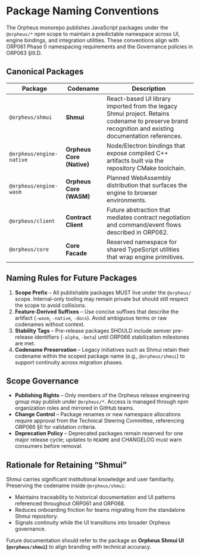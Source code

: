 # Package Naming Conventions

The Orpheus monorepo publishes JavaScript packages under the `@orpheus/*` npm scope to maintain a predictable namespace across
UI, engine bindings, and integration utilities. These conventions align with ORP061 Phase 0 namespacing requirements and the
Governance policies in ORP063 §III.D.

## Canonical Packages

| Package | Codename | Description |
| --- | --- | --- |
| `@orpheus/shmui` | **Shmui** | React-based UI library imported from the legacy Shmui project. Retains codename to preserve brand recognition and existing documentation references. |
| `@orpheus/engine-native` | **Orpheus Core (Native)** | Node/Electron bindings that expose compiled C++ artifacts built via the repository CMake toolchain. |
| `@orpheus/engine-wasm` | **Orpheus Core (WASM)** | Planned WebAssembly distribution that surfaces the engine to browser environments. |
| `@orpheus/client` | **Contract Client** | Future abstraction that mediates contract negotiation and command/event flows described in ORP062. |
| `@orpheus/core` | **Core Facade** | Reserved namespace for shared TypeScript utilities that wrap engine primitives. |

## Naming Rules for Future Packages

1. **Scope Prefix** – All publishable packages MUST live under the `@orpheus/` scope. Internal-only tooling may remain private but should still respect the scope to avoid collisions.
2. **Feature-Derived Suffixes** – Use concise suffixes that describe the artifact (`-wasm`, `-native`, `-docs`). Avoid ambiguous terms or raw codenames without context.
3. **Stability Tags** – Pre-release packages SHOULD include semver pre-release identifiers (`-alpha`, `-beta`) until ORP066 stabilization milestones are met.
4. **Codename Preservation** – Legacy initiatives such as Shmui retain their codename within the scoped package name (e.g., `@orpheus/shmui`) to support continuity across migration phases.

## Scope Governance

- **Publishing Rights** – Only members of the Orpheus release engineering group may publish under `@orpheus/*`. Access is managed through npm organization roles and mirrored in GitHub teams.
- **Change Control** – Package renames or new namespace allocations require approval from the Technical Steering Committee, referencing ORP066 §II for validation criteria.
- **Deprecation Policy** – Deprecated packages remain reserved for one major release cycle; updates to `README` and CHANGELOG must warn consumers before removal.

## Rationale for Retaining “Shmui”

Shmui carries significant institutional knowledge and user familiarity. Preserving the codename inside `@orpheus/shmui`:

- Maintains traceability to historical documentation and UI patterns referenced throughout ORP061 and ORP068.
- Reduces onboarding friction for teams migrating from the standalone Shmui repository.
- Signals continuity while the UI transitions into broader Orpheus governance.

Future documentation should refer to the package as **Orpheus Shmui UI (`@orpheus/shmui`)** to align branding with technical accuracy.
